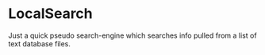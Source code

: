# LocalSearch
Just a quick pseudo search-engine which searches info pulled from a list of text database files.
